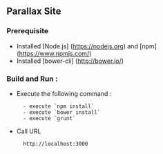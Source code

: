 ## Parallax Site

### Prerequisite
* Installed [Node.js] (https://nodejs.org) and [npm] (https://www.npmjs.com/)
* Installed [bower-cli] (http://bower.io/)

### Build and Run :

* Execute the following command :

        - execute `npm install`
        - execute `bower install`
        - execute `grunt`

* Call URL
        
        http://localhost:3000 